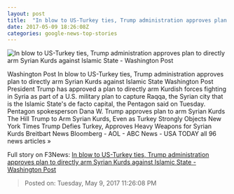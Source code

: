 ```yaml
---
layout: post
title:  "In blow to US-Turkey ties, Trump administration approves plan to directly arm Syrian Kurds against Islamic State - Washington Post"
date: 2017-05-09 18:26:08Z
categories: google-news-top-stories
---
```


![In blow to US-Turkey ties, Trump administration approves plan to directly arm Syrian Kurds against Islamic State - Washington Post](https://img.washingtonpost.com/rf/image_1484w/2010-2019/Wires/Images/2017-04-29/Bloomberg/05935399.jpg)

Washington Post In blow to US-Turkey ties, Trump administration approves plan to directly arm Syrian Kurds against Islamic State Washington Post President Trump has approved a plan to directly arm Kurdish forces fighting in Syria as part of a U.S. military plan to capture Raqqa, the Syrian city that is the Islamic State's de facto capital, the Pentagon said on Tuesday. Pentagon spokesperson Dana W. Trump approves plan to arm Syrian Kurds The Hill Trump to Arm Syrian Kurds, Even as Turkey Strongly Objects New York Times Trump Defies Turkey, Approves Heavy Weapons for Syrian Kurds Breitbart News Bloomberg - AOL - ABC News - USA TODAY all 96 news articles »


Full story on F3News: [In blow to US-Turkey ties, Trump administration approves plan to directly arm Syrian Kurds against Islamic State - Washington Post](http://www.f3nws.com/n/CKhstD)

> Posted on: Tuesday, May 9, 2017 11:26:08 PM
